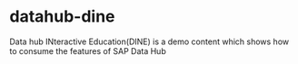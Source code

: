 # datahub-dine
Data hub INteractive Education(DINE) is a demo content which shows how to consume the features of SAP Data Hub
